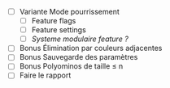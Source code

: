 -   [ ] Variante Mode pourrissement
    -   [ ] Feature flags
    -   [ ] Feature settings
    -   [ ] _Systeme modulaire feature ?_
-   [ ] Bonus Élimination par couleurs adjacentes
-   [ ] Bonus Sauvegarde des paramètres
-   [ ] Bonus Polyominos de taille ≤ n
-   [ ] Faire le rapport
